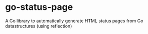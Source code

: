 # go-status-page
A Go library to automatically generate HTML status pages from Go datastructures (using reflection)
